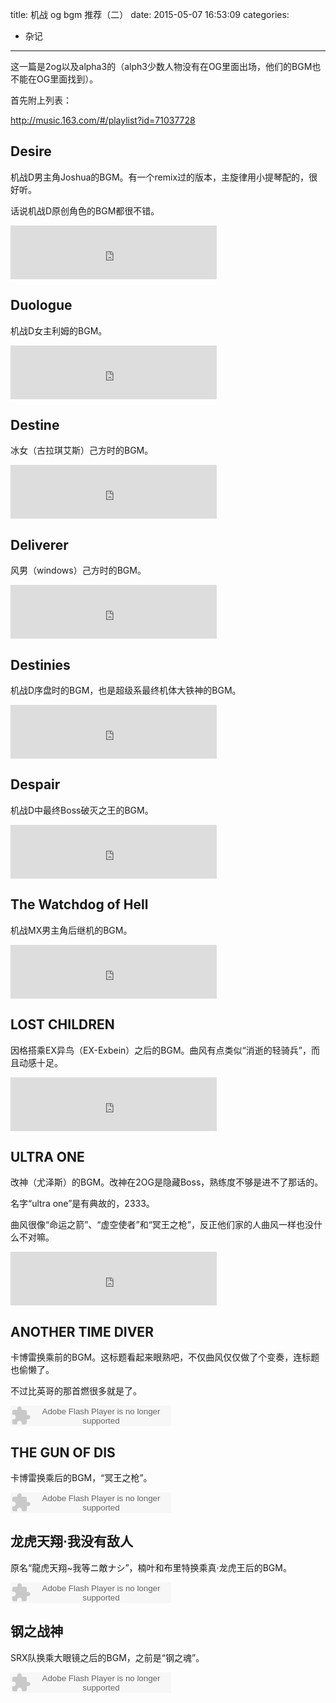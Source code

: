 title: 机战 og bgm 推荐（二）
date: 2015-05-07 16:53:09
categories:
  - 杂记
---

这一篇是2og以及alpha3的（alph3少数人物没有在OG里面出场，他们的BGM也不能在OG里面找到）。

首先附上列表：

http://music.163.com/#/playlist?id=71037728

<!--more-->

## Desire ##

机战D男主角Joshua的BGM。有一个remix过的版本，主旋律用小提琴配的，很好听。

话说机战D原创角色的BGM都很不错。

<iframe frameborder="no" border="0" marginwidth="0" marginheight="0" width=330 height=86 src="http://music.163.com/outchain/player?type=2&id=28554027&auto=0&height=66"></iframe>

## Duologue ##

机战D女主利姆的BGM。

<iframe frameborder="no" border="0" marginwidth="0" marginheight="0" width=330 height=86 src="http://music.163.com/outchain/player?type=2&id=28554029&auto=0&height=66"></iframe>

## Destine ##

冰女（古拉琪艾斯）己方时的BGM。

<iframe frameborder="no" border="0" marginwidth="0" marginheight="0" width=330 height=86 src="http://music.163.com/outchain/player?type=2&id=28554031&auto=0&height=66"></iframe>

## Deliverer ##

风男（windows）己方时的BGM。

<iframe frameborder="no" border="0" marginwidth="0" marginheight="0" width=330 height=86 src="http://music.163.com/outchain/player?type=2&id=28554032&auto=0&height=66"></iframe>

## Destinies ##

机战D序盘时的BGM，也是超级系最终机体大铁神的BGM。

<iframe frameborder="no" border="0" marginwidth="0" marginheight="0" width=330 height=86 src="http://music.163.com/outchain/player?type=2&id=28554035&auto=0&height=66"></iframe>

## Despair ##

机战D中最终Boss破灭之王的BGM。

<iframe frameborder="no" border="0" marginwidth="0" marginheight="0" width=330 height=86 src="http://music.163.com/outchain/player?type=2&id=28554034&auto=0&height=66"></iframe>

## The Watchdog of Hell ##

机战MX男主角后继机的BGM。

<iframe frameborder="no" border="0" marginwidth="0" marginheight="0" width=330 height=86 src="http://music.163.com/outchain/player?type=2&id=28554041&auto=0&height=66"></iframe>

## LOST CHILDREN ##

因格搭乘EX异鸟（EX-Exbein）之后的BGM。曲风有点类似“消逝的轻骑兵”，而且动感十足。

<iframe frameborder="no" border="0" marginwidth="0" marginheight="0" width=330 height=86 src="http://music.163.com/outchain/player?type=2&id=28554067&auto=0&height=66"></iframe>

## ULTRA ONE ##

改神（尤泽斯）的BGM。改神在2OG是隐藏Boss，熟练度不够是进不了那话的。

名字“ultra one”是有典故的，2333。

曲风很像“命运之箭”、“虚空使者”和“冥王之枪”，反正他们家的人曲风一样也没什么不对嘛。

<iframe frameborder="no" border="0" marginwidth="0" marginheight="0" width=330 height=86 src="http://music.163.com/outchain/player?type=2&id=28554072&auto=0&height=66"></iframe>

## ANOTHER TIME DIVER ##

卡博雷换乘前的BGM。这标题看起来眼熟吧，不仅曲风仅仅做了个变奏，连标题也偷懒了。

不过比英哥的那首燃很多就是了。

<embed src="http://www.xiami.com/widget/0_1769928569/singlePlayer.swf" type="application/x-shockwave-flash" width="257" height="33" wmode="transparent"></embed>

## THE GUN OF DIS ##

卡博雷换乘后的BGM，“冥王之枪”。

<embed src="http://www.xiami.com/widget/0_1769928576/singlePlayer.swf" type="application/x-shockwave-flash" width="257" height="33" wmode="transparent"></embed>

## 龙虎天翔·我没有敌人 ##

原名“龍虎天翔~我等ニ敵ナシ”，楠叶和布里特换乘真·龙虎王后的BGM。

<embed src="http://www.xiami.com/widget/0_1769928574/singlePlayer.swf" type="application/x-shockwave-flash" width="257" height="33" wmode="transparent"></embed>

## 钢之战神 ##

SRX队换乘大眼镜之后的BGM，之前是“钢之魂”。

<embed src="http://www.xiami.com/widget/0_1769928569/singlePlayer.swf" type="application/x-shockwave-flash" width="257" height="33" wmode="transparent"></embed>